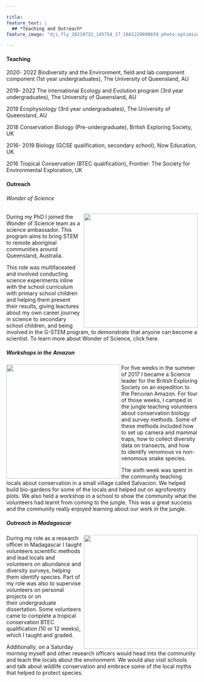 ```yaml
---

title:
feature_text: |
  ## *Teaching and Outreach* 
feature_image: "dji_fly_20210731_145754_17_1661229890659_photo_optimized.jpg"

---
```



#### Teaching


2020- 2022  Biodiversity and the Environment, field and lab component component (1st year undergraduates), The University of Queensland, AU

2019- 2022  The international Ecology and Evolution program (3rd year undergraduates), The University of Queensland, AU

2019  Ecophysiology (3rd year undergraduates), The University of Queensland, AU

2018  Conservation Biology (Pre-undergraduate), British Exploring Society, UK 

2016- 2019  Biology (GCSE qualification, secondary school), Now Education, UK

2016  Tropical Conservation (BTEC qualification), Frontier: The Society for Environmental Exploration, UK


#### Outreach


###### Wonder of Science 
<img src="https://user-images.githubusercontent.com/127891763/236043862-ee894694-0dcb-411c-9c87-a44f43c8e3cc.png" align="right" width="300px"/> 
During my PhD I joined the Wonder of Science team as a science ambassador. This program aims to bring STEM to remote aboriginal communities around Queensland, Australia.

This role was multifaceated and involved conducting science experiments inline with the school curriculum with primary school children and helping them present their results, giving leactures about my own career journey in science to secondary school children, and being involved in the G-STEM program, to demonstrate that anyone can become a scientist. To learn more about Wonder of Science, click here.


##### Workshops in the Amazon
<img src="https://user-images.githubusercontent.com/127891763/236044220-a0e2eb84-432d-40d9-a8cd-b14b07a22fca.JPG" align="left" width="300px"/> 
For five weeks in the summer of 2017 I became a Science leader for the British Exploring Society on an expedition to the Peruvian Amazon. For four of those weeks, I camped in the jungle teaching volunteers about conservation biology and survey methods. Some of these methods included how to set up camera and mammal traps, how to collect diversity data on transects, and how to identify venomous vs non-venomous snake species.

The sixth week was spent in the community teaching locals about conservation in a small village called Salvacion. We helped build bio-gardens for some of the locals and helped out on agroforestry plots. We also held a workshop in a school to show the community what the volunteers had learnt from coming to the jungle. This was a great success and the community really enjoyed learning about our work in the jungle.


##### Outreach in Madagascar
<img src="https://user-images.githubusercontent.com/127891763/236045219-01decad1-1fbe-44d2-8999-b854ddc2776c.jpg" align="right" width="300px"/> 
During my role as a research officer in Madagascar I taught volunteers scientific methods and lead locals and volunteers on abundance and diversity surveys, helping them identify species. Part of my role was also to supervise volunteers on personal projects or on their undergraduate dissertation. Some volunteers came to complete a tropical conservation BTEC qualification (10 or 12 weeks), which I taught and graded.  

Additionally, on a Saturday morning myself and other research officers would head into the community and teach the locals about the environment. We would also visit schools and talk about wildlife conservation and embrace some of the local myths that helped to protect species.
